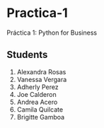 # Practica-1
Práctica 1: Python for Business

## Students
1. Alexandra Rosas
2. Vanessa Vergara
3. Adherly Perez
4. Joe Calderon
5. Andrea Acero
6. Camila Quilcate
7. Brigitte Gamboa 